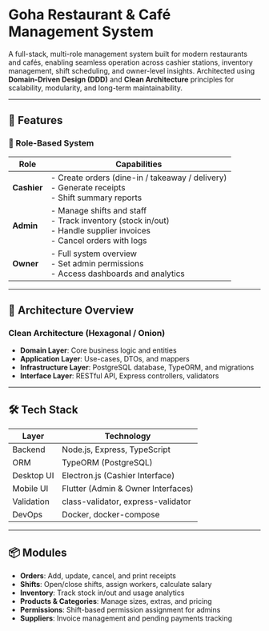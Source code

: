 # Goha Restaurant & Café Management System

A full-stack, multi-role management system built for modern restaurants and cafés, enabling seamless operation across cashier stations, inventory management, shift scheduling, and owner-level insights. Architected using **Domain-Driven Design (DDD)** and **Clean Architecture** principles for scalability, modularity, and long-term maintainability.

---

## 🚀 Features

### 👤 Role-Based System

| Role        | Capabilities                                                                                                                   |
| ----------- | ------------------------------------------------------------------------------------------------------------------------------ |
| **Cashier** | - Create orders (dine-in / takeaway / delivery) <br> - Generate receipts <br> - Shift summary reports                          |
| **Admin**   | - Manage shifts and staff <br> - Track inventory (stock in/out) <br> - Handle supplier invoices <br> - Cancel orders with logs |
| **Owner**   | - Full system overview <br> - Set admin permissions <br> - Access dashboards and analytics                                     |

---

## 🧩 Architecture Overview

### Clean Architecture (Hexagonal / Onion)

- **Domain Layer**: Core business logic and entities
- **Application Layer**: Use-cases, DTOs, and mappers
- **Infrastructure Layer**: PostgreSQL database, TypeORM, and migrations
- **Interface Layer**: RESTful API, Express controllers, validators

---

## 🛠️ Tech Stack

| Layer      | Technology                         |
| ---------- | ---------------------------------- |
| Backend    | Node.js, Express, TypeScript       |
| ORM        | TypeORM (PostgreSQL)               |
| Desktop UI | Electron.js (Cashier Interface)    |
| Mobile UI  | Flutter (Admin & Owner Interfaces) |
| Validation | class-validator, express-validator |
| DevOps     | Docker, docker-compose             |

---

## 📦 Modules

- **Orders**: Add, update, cancel, and print receipts
- **Shifts**: Open/close shifts, assign workers, calculate salary
- **Inventory**: Track stock in/out and usage analytics
- **Products & Categories**: Manage sizes, extras, and pricing
- **Permissions**: Shift-based permission assignment for admins
- **Suppliers**: Invoice management and pending payments tracking

